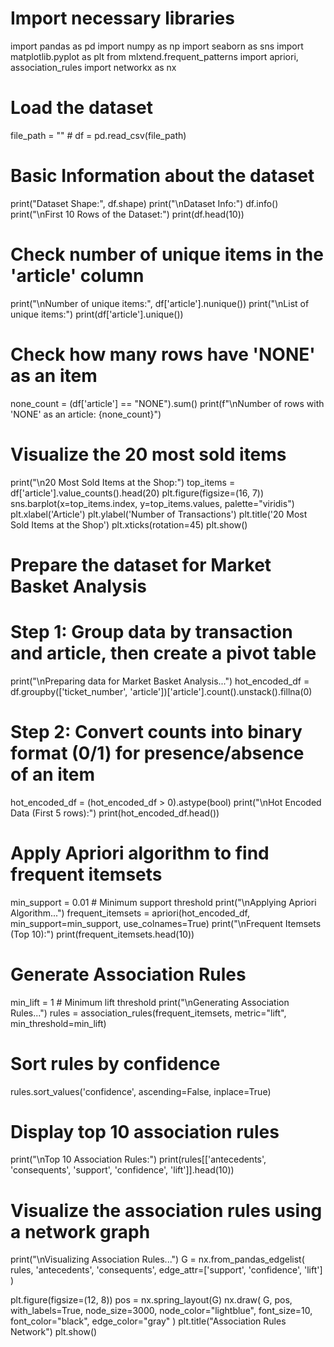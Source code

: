 # Import necessary libraries
import pandas as pd
import numpy as np
import seaborn as sns
import matplotlib.pyplot as plt
from mlxtend.frequent_patterns import apriori, association_rules
import networkx as nx

# Load the dataset
file_path = ""  # 
df = pd.read_csv(file_path)

# Basic Information about the dataset
print("Dataset Shape:", df.shape)
print("\nDataset Info:")
df.info()
print("\nFirst 10 Rows of the Dataset:")
print(df.head(10))

# Check number of unique items in the 'article' column
print("\nNumber of unique items:", df['article'].nunique())
print("\nList of unique items:")
print(df['article'].unique())

# Check how many rows have 'NONE' as an item
none_count = (df['article'] == "NONE").sum()
print(f"\nNumber of rows with 'NONE' as an article: {none_count}")

# Visualize the 20 most sold items
print("\n20 Most Sold Items at the Shop:")
top_items = df['article'].value_counts().head(20)
plt.figure(figsize=(16, 7))
sns.barplot(x=top_items.index, y=top_items.values, palette="viridis")
plt.xlabel('Article')
plt.ylabel('Number of Transactions')
plt.title('20 Most Sold Items at the Shop')
plt.xticks(rotation=45)
plt.show()

# Prepare the dataset for Market Basket Analysis
# Step 1: Group data by transaction and article, then create a pivot table
print("\nPreparing data for Market Basket Analysis...")
hot_encoded_df = df.groupby(['ticket_number', 'article'])['article'].count().unstack().fillna(0)

# Step 2: Convert counts into binary format (0/1) for presence/absence of an item
hot_encoded_df = (hot_encoded_df > 0).astype(bool)
print("\nHot Encoded Data (First 5 rows):")
print(hot_encoded_df.head())

# Apply Apriori algorithm to find frequent itemsets
min_support = 0.01  # Minimum support threshold
print("\nApplying Apriori Algorithm...")
frequent_itemsets = apriori(hot_encoded_df, min_support=min_support, use_colnames=True)
print("\nFrequent Itemsets (Top 10):")
print(frequent_itemsets.head(10))

# Generate Association Rules
min_lift = 1  # Minimum lift threshold
print("\nGenerating Association Rules...")
rules = association_rules(frequent_itemsets, metric="lift", min_threshold=min_lift)

# Sort rules by confidence
rules.sort_values('confidence', ascending=False, inplace=True)

# Display top 10 association rules
print("\nTop 10 Association Rules:")
print(rules[['antecedents', 'consequents', 'support', 'confidence', 'lift']].head(10))

# Visualize the association rules using a network graph
print("\nVisualizing Association Rules...")
G = nx.from_pandas_edgelist(
    rules, 'antecedents', 'consequents', 
    edge_attr=['support', 'confidence', 'lift']
)

plt.figure(figsize=(12, 8))
pos = nx.spring_layout(G)
nx.draw(
    G, pos, with_labels=True, node_size=3000, node_color="lightblue", 
    font_size=10, font_color="black", edge_color="gray"
)
plt.title("Association Rules Network")
plt.show()
